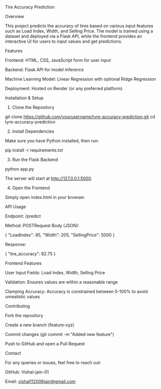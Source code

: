 Tire Accuracy Prediction

Overview

This project predicts the accuracy of tires based on various input features such as Load Index, Width, and Selling Price. The model is trained using a dataset and deployed via a Flask API, while the frontend provides an interactive UI for users to input values and get predictions.

Features

Frontend: HTML, CSS, JavaScript form for user input

Backend: Flask API for model inference

Machine Learning Model: Linear Regression with optional Ridge Regression

Deployment: Hosted on Render (or any preferred platform)

Installation & Setup

1. Clone the Repository

git clone https://github.com/yourusername/tyre-accuracy-prediction.git
cd tyre-accuracy-prediction

2. Install Dependencies

Make sure you have Python installed, then run:

pip install -r requirements.txt

3. Run the Flask Backend

python app.py

The server will start at http://127.0.0.1:5000.

4. Open the Frontend

Simply open index.html in your browser.

API Usage

Endpoint: /predict

Method: POSTRequest Body (JSON):

{
  "LoadIndex": 85,
  "Width": 205,
  "SellingPrice": 5000
}

Response:

{
  "tire_accuracy": 82.75
}

Frontend Features

User Input Fields: Load Index, Width, Selling Price

Validation: Ensures values are within a reasonable range

Clamping Accuracy: Accuracy is constrained between 0-100% to avoid unrealistic values

Contributing

Fork the repository

Create a new branch (feature-xyz)

Commit changes (git commit -m "Added new feature")

Push to GitHub and open a Pull Request

Contact

For any queries or issues, feel free to reach out:

GitHub: Vishal-jain-01

Email: vishal112006jain@gmail.com
